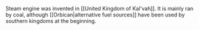 Steam engine was invented in [[United Kingdom of Kal'vah]]. It is mainly ran by coal, although [[Orbican|alternative fuel sources]] have been used by southern kingdoms at the beginning.